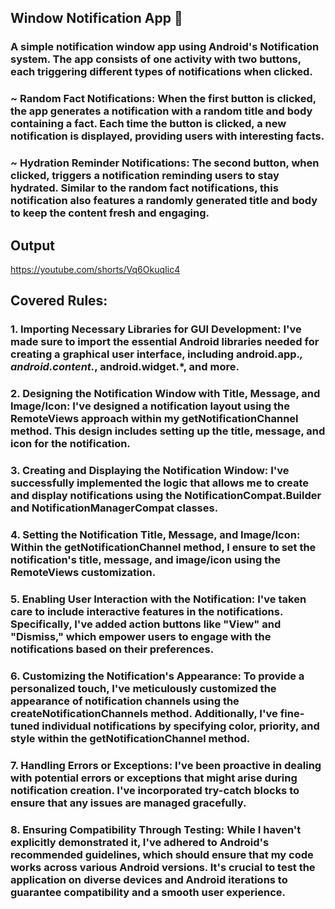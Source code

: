 ## Window Notification App 🔔
### A simple notification window app using Android's Notification system. The app consists of one activity with two buttons, each triggering different types of notifications when clicked.
### ~ Random Fact Notifications: When the first button is clicked, the app generates a notification with a random title and body containing a fact. Each time the button is clicked, a new notification is displayed, providing users with interesting facts.
### ~ Hydration Reminder Notifications: The second button, when clicked, triggers a notification reminding users to stay hydrated. Similar to the random fact notifications, this notification also features a randomly generated title and body to keep the content fresh and engaging.
## Output
https://youtube.com/shorts/Vq6OkuqIic4

## Covered Rules:
### 1. Importing Necessary Libraries for GUI Development: I've made sure to import the essential Android libraries needed for creating a graphical user interface, including android.app.*, android.content.*, android.widget.*, and more.
### 2. Designing the Notification Window with Title, Message, and Image/Icon: I've designed a notification layout using the RemoteViews approach within my getNotificationChannel method. This design includes setting up the title, message, and icon for the notification.
### 3. Creating and Displaying the Notification Window: I've successfully implemented the logic that allows me to create and display notifications using the NotificationCompat.Builder and NotificationManagerCompat classes.
### 4. Setting the Notification Title, Message, and Image/Icon: Within the getNotificationChannel method, I ensure to set the notification's title, message, and image/icon using the RemoteViews customization.
### 5. Enabling User Interaction with the Notification: I've taken care to include interactive features in the notifications. Specifically, I've added action buttons like "View" and "Dismiss," which empower users to engage with the notifications based on their preferences.
### 6. Customizing the Notification's Appearance: To provide a personalized touch, I've meticulously customized the appearance of notification channels using the createNotificationChannels method. Additionally, I've fine-tuned individual notifications by specifying color, priority, and style within the getNotificationChannel method.
### 7. Handling Errors or Exceptions: I've been proactive in dealing with potential errors or exceptions that might arise during notification creation. I've incorporated try-catch blocks to ensure that any issues are managed gracefully.
### 8. Ensuring Compatibility Through Testing: While I haven't explicitly demonstrated it, I've adhered to Android's recommended guidelines, which should ensure that my code works across various Android versions. It's crucial to test the application on diverse devices and Android iterations to guarantee compatibility and a smooth user experience.
